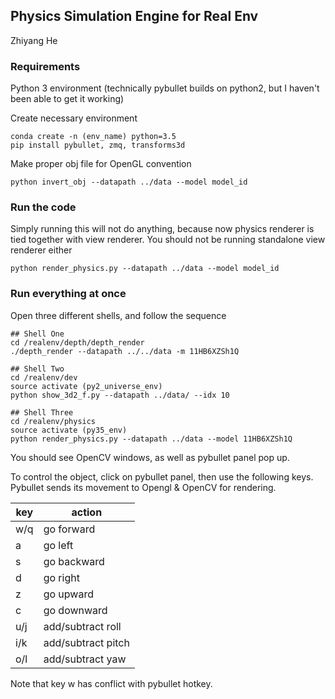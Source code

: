 ## Physics Simulation Engine for Real Env
Zhiyang He

### Requirements
Python 3 environment (technically pybullet builds on python2, but I haven't been able to get it working)

Create necessary environment
```shell
conda create -n (env_name) python=3.5
pip install pybullet, zmq, transforms3d
```

Make proper obj file for OpenGL convention
```
python invert_obj --datapath ../data --model model_id
```


### Run the code
Simply running this will not do anything, because now physics renderer is tied together with view renderer. You should not be running standalone view renderer either
```shell
python render_physics.py --datapath ../data --model model_id
```


### Run everything at once
Open three different shells, and follow the sequence
```shell
## Shell One
cd /realenv/depth/depth_render
./depth_render --datapath ../../data -m 11HB6XZSh1Q

## Shell Two 
cd /realenv/dev
source activate (py2_universe_env)
python show_3d2_f.py --datapath ../data/ --idx 10

## Shell Three
cd /realenv/physics
source activate (py35_env)
python render_physics.py --datapath ../data --model 11HB6XZSh1Q
```
You should see OpenCV windows, as well as pybullet panel pop up.

To control the object, click on pybullet panel, then use the following keys. Pybullet sends its movement to
Opengl & OpenCV for rendering.

| key  | action |
| ------------- | ------------- |
| w/q | go forward |
| a  | go left  |
| s  | go backward  |
| d  | go right |
| z | go upward |
| c | go downward |
| u/j  | add/subtract roll |
| i/k  | add/subtract pitch |
| o/l | add/subtract yaw |

Note that key w has conflict with pybullet hotkey.
